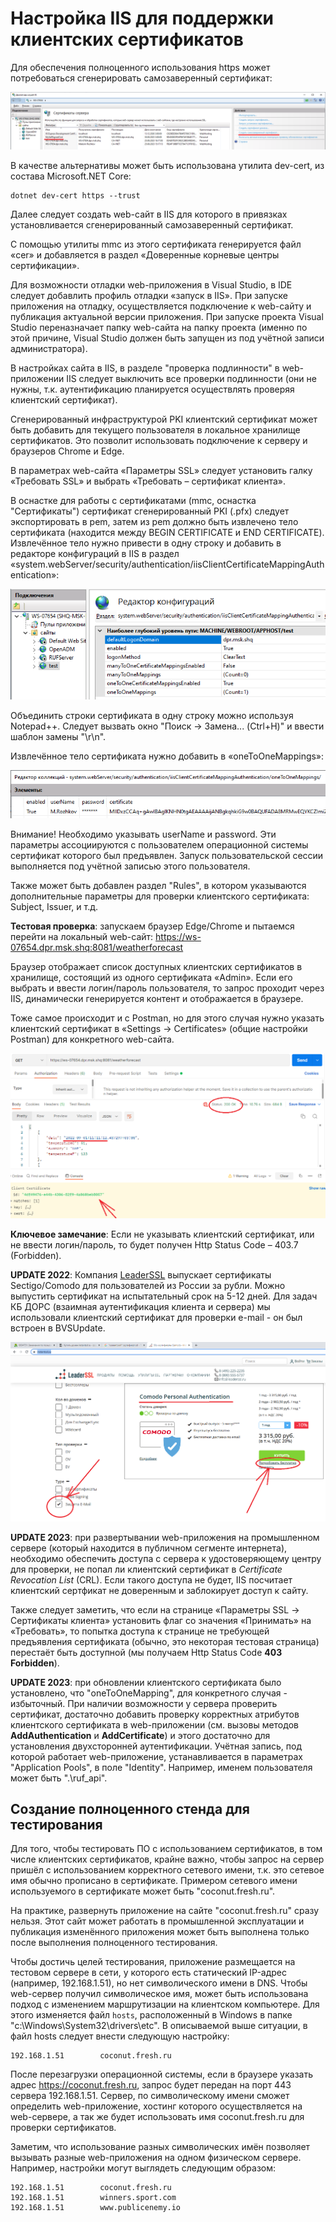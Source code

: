 # Настройка IIS для поддержки клиентских сертификатов

Для обеспечения полноценного использования https может потребоваться сгенерировать самозаверенный сертификат:

![alt text](./CreateSelfSignedCertInIIS.png "Generate a self-signed certificate")

В качестве альтернативы может быть использована утилита dev-cert, из состава Microsoft.NET Core:

``` shell
dotnet dev-cert https --trust
```

Далее следует создать web-сайт в IIS для которого в привязках установливается сгенерированный самозаверенный сертификат.

С помощью утилиты mmc из этого сертификата генерируется файл «cer» и добавляется в раздел «Доверенные корневые центры сертификации».

Для возможности отладки web-приложения в Visual Studio, в IDE следует добавлить профиль отладки «запуск в IIS». При запуске приложения на отладку, осуществляется подключение к web-сайту и публикация актуальной версии приложения. При запуске проекта Visual Studio переназначает папку web-сайта на папку проекта (именно по этой причине, Visual Studio должен быть запущен из под учётной записи администратора).

В настройках сайта в IIS, в разделе "проверка подлинности" в web-приложении IIS следует выключить все проверки подлинности (они не нужны, т.к. аутентификацию планируется осуществлять проверяя клиентский сертификат).

Сгенерированный инфраструктурой PKI клиентский сертификат может быть добавить для текущего пользователя в локальное хранилище сертификатов. Это позволит использовать подключение к серверу и браузеров Chrome и Edge.

В параметрах web-сайта «Параметры SSL» следует установить галку «Требовать SSL» и выбрать «Требовать – сертификат клиента».

В оснастке для работы с сертификатами (mmc, оснастка "Сертификаты") сертификат сгенерированный PKI (.pfx) следует экспортировать в pem, затем из pem должно быть извлечено тело сертификата (находится между BEGIN CERTIFICATE и END CERTIFICATE). Извлечённое тело нужно привести в одну строку и добавить в редакторе конфигураций в IIS в раздел «system.webServer/security/authentication/iisClientCertificateMappingAuthentication»:

![alt text](./ConfigurationEditor.png "The Configuration Editor")

Объединить строки сертификата в одну строку можно используя Notepad++. Следует вызвать окно "Поиск -> Замена... (Ctrl+H)" и ввести шаблон замены "\r\n".

Извлечённое тело сертификата нужно добавить в «oneToOneMappings»:

![alt text](./oneToOneMapping.png "oneToOneMapping")

Внимание! Необходимо указывать userName и password. Эти параметры ассоциируются с пользователем операционной системы сертификат которого был предъявлен. Запуск пользовательской сессии выполняется под учётной записью этого пользователя.

Также может быть добавлен раздел "Rules", в котором указываются дополнительные параметры для проверки клиентского сертификата: Subject, Issuer, и т.д.

**Тестовая проверка**: запускаем браузер Edge/Chrome и пытаемся перейти на локальный web-сайт: https://ws-07654.dpr.msk.shq:8081/weatherforecast

Браузер отображает список доступных клиентских сертификатов в хранилище, состоящий из одного сертификата «Admin». Если его выбрать и ввести логин/пароль пользователя, то запрос проходит через IIS, динамически генерируется контент и отображается в браузере.

Тоже самое происходит и с Postman, но для этого случая нужно указать клиентский сертификат в «Settings -> Certificates»  (общие настройки Postman) для конкретного web-сайта.

![alt text](./PostmanLog.png "Postman Log")

**Ключевое замечание**: Если не указывать клиентский сертификат, или не ввести логин/пароль, то будет получен Http Status Code – 403.7 (Forbidden).

**UPDATE 2022**: Компания [LeaderSSL](https://www.instantssl.su/) выпускает сертификаты Sectigo/Comodo для пользователей из России за рубли. Можно выпустить сертификат на испытательный срок на 5-12 дней. Для задач КБ ДОРС (взаимная аутентификация клиента и сервера) мы использовали клиентский сертификат для проверки e-mail - он был встроен в BVSUpdate.

![alt text](./LeaderSSL.png "Personal Authentication")

**UPDATE 2023**: при развертывании web-приложения на промышленном сервере (который находится в публичном сегменте интернета), необходимо обеспечить доступа с сервера к удостоверяющему центру для проверки, не попал ли клиентский сертификат в _Certificate Revocation List_ (CRL). Если такого доступа не будет, IIS посчитает клиентский сертфикат не доверенным и заблокирует доступ к сайту.

Также следует заметить, что если на странице «Параметры SSL -> Сертификаты клиента» установить флаг со значения «Принимать» на «Требовать», то попытка доступа к странице не требующей предъявления сертификата (обычно, это некоторая тестовая страница) перестаёт быть доступной (мы получаем Http Status Code **403 Forbidden**).

**UPDATE 2023**: при обновлении клиентского сертификата было установлено, что "oneToOneMapping", для конкретного случая - избыточный. При наличии возможности у сервера проверить сертификат, достаточно добавить проверку корректных атрибутов клиентского сертификата в web-приложении (см. вызовы методов **AddAuthentication** и **AddCertificate**) и этого достаточно для установления двухсторонней аутентификации. Учётная запись, под которой работает web-приложение, устанавливается в параметрах "Application Pools", в поле "Identity". Например, именем пользователя может быть ".\ruf_api".

## Создание полноценного стенда для тестирования

Для того, чтобы тестировать ПО с использованием сертификатов, в том числе клиентских сертификатов, крайне важно, чтобы запрос на сервер пришёл с использованием корректного сетевого имени, т.к. это сетевое имя обычно прописано в сертификате. Примером сетевого имени используемого в сертификате может быть "coconut.fresh.ru".

На практике, развернуть приложение на сайте "coconut.fresh.ru" сразу нельзя. Этот сайт может работать в промышленной эксплуатации и публикация изменённого приложения может быть выполнена только после выполнения полноценного тестирования.

Чтобы достичь целей тестирования, приложение размещается на тестовом сервере в сети, у которого есть статический IP-адрес (например, 192.168.1.51), но нет символического имени в DNS. Чтобы web-сервер получил символическое имя, может быть использована подход с изменением маршрутизации на клиентском компьютере. Для этого изменяется файл `hosts`, расположенный в Windows в папке "c:\Windows\System32\drivers\etc". В описываемой выше ситуации, в файл hosts следует внести следующую настройку:

```hosts
192.168.1.51        coconut.fresh.ru
```

После перезагрузки операционной системы, если в браузере указать адрес https://coconut.fresh.ru, запрос будет передан на порт 443 сервера 192.168.1.51. Сервер, по символическому имени сможет определить web-приложение, хостинг которого осуществляется на web-сервере, а так же будет использовать имя coconut.fresh.ru для проверки сертификатов.

Заметим, что использование разных символических имён позволяет вызывать разные web-приложения на одном физическом сервере. Например, настройки могут выглядеть следующим образом:

```hosts
192.168.1.51        coconut.fresh.ru
192.168.1.51        winners.sport.com
192.168.1.51        www.publicenemy.io
```
